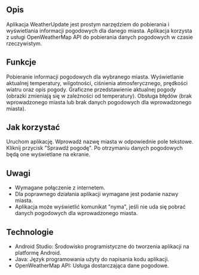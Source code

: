 ## Opis
Aplikacja WeatherUpdate jest prostym narzędziem do pobierania i wyświetlania informacji pogodowych dla danego miasta. Aplikacja korzysta z usługi OpenWeatherMap API do pobierania danych pogodowych w czasie rzeczywistym.

## Funkcje
Pobieranie informacji pogodowych dla wybranego miasta.
Wyświetlanie aktualnej temperatury, wilgotności, ciśnienia atmosferycznego, prędkości wiatru oraz opis pogody.
Graficzne przedstawienie aktualnej pogody (obrazki zmieniają się w zależności od temperatury).
Obsługa błędów (brak wprowadzonego miasta lub brak danych pogodowych dla wprowadzonego miasta).

## Jak korzystać
Uruchom aplikację.
Wprowadź nazwę miasta w odpowiednie pole tekstowe.
Kliknij przycisk "Sprawdź pogodę".
Po otrzymaniu danych pogodowych będą one wyświetlane na ekranie.

## Uwagi
- Wymagane połączenie z internetem.
- Dla poprawnego działania aplikacji wymagane jest podanie nazwy miasta.
- Aplikacja może wyświetlić komunikat "nyma", jeśli nie uda się pobrać danych pogodowych dla wprowadzonego miasta.
  
## Technologie
- Android Studio: Środowisko programistyczne do tworzenia aplikacji na platformę Android.
- Java: Język programowania użyty do napisania kodu aplikacji.
- OpenWeatherMap API: Usługa dostarczająca dane pogodowe.
